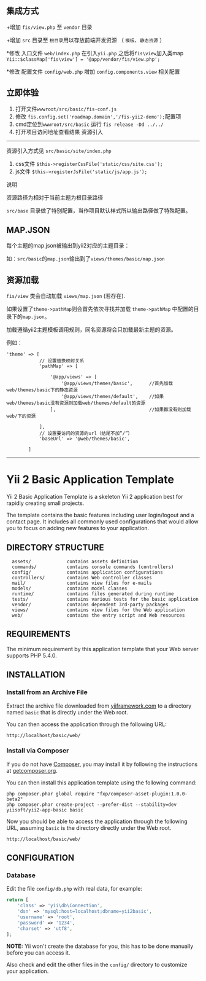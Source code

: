 集成方式
---
+增加 `fis/view.php` 至 `vendor` 目录

+增加 `src` 目录至 `根目录`用以存放前端开发资源 （ `模板`、`静态资源` ）

*修改 入口文件 `web/index.php` 在引入`yii.php` 之后将`fis\view`加入类map `Yii::$classMap['fis\view'] = '@app/vendor/fis/view.php';`

*修改 配置文件 `config/web.php` 增加 `config.components.view` 相关配置

立即体验
---
1. 打开文件`wwwroot/src/basic/fis-conf.js`
2. 修改 `fis.config.set('roadmap.domain','/fis-yii2-demo');`配置项
3. cmd定位到`wwwroot/src/basic` 运行 `fis release -Dd ../../`
4. 打开项目访问地址查看结果
资源引入
---
资源引入方式见 `src/basic/site/index.php`

1. css文件 `$this->registerCssFile('static/css/site.css');`
2. js文件 `$this->registerJsFile('static/js/app.js');`

说明

资源路径为相对于当前主题为根目录路径

`src/base` 目录做了特别配置，当作项目默认样式所以输出路径做了特殊配置。

MAP.JSON
---
每个主题的map.json被输出到yii2对应的主题目录：

如：`src/basic`的`map.json`输出到了`views/themes/basic/map.json`

资源加载
---------
`fis/view` 类会自动加载 `views/map.json` (若存在).

如果设置了`theme->pathMap`则会首先依次寻找并加载 `theme->pathMap` 中配置的目录下的`map.json`。

加载遵循yii2主题模板调用规则，同名资源将会只加载最新主题的资源。

例如：

	'theme' => [
                // 设置替换映射关系
                'pathMap' => [

                    '@app/views' => [
                        '@app/views/themes/basic',  	//首先加载web/themes/basic下的静态资源
                        '@app/views/themes/default', 	//如果web/themes/basic没有资源则加载web/themes/default的资源
                    ],									//如果都没有则加载web/下的资源

                ],
                // 设置要访问的资源的url（结尾不加“/”）
                'baseUrl' => '@web/themes/basic',

            ]



--------------------------------------------------------------------------
Yii 2 Basic Application Template
================================

Yii 2 Basic Application Template is a skeleton Yii 2 application best for
rapidly creating small projects.

The template contains the basic features including user login/logout and a contact page.
It includes all commonly used configurations that would allow you to focus on adding new
features to your application.


DIRECTORY STRUCTURE
-------------------

      assets/             contains assets definition
      commands/           contains console commands (controllers)
      config/             contains application configurations
      controllers/        contains Web controller classes
      mail/               contains view files for e-mails
      models/             contains model classes
      runtime/            contains files generated during runtime
      tests/              contains various tests for the basic application
      vendor/             contains dependent 3rd-party packages
      views/              contains view files for the Web application
      web/                contains the entry script and Web resources



REQUIREMENTS
------------

The minimum requirement by this application template that your Web server supports PHP 5.4.0.


INSTALLATION
------------

### Install from an Archive File

Extract the archive file downloaded from [yiiframework.com](http://www.yiiframework.com/download/) to
a directory named `basic` that is directly under the Web root.

You can then access the application through the following URL:

~~~
http://localhost/basic/web/
~~~


### Install via Composer

If you do not have [Composer](http://getcomposer.org/), you may install it by following the instructions
at [getcomposer.org](http://getcomposer.org/doc/00-intro.md#installation-nix).

You can then install this application template using the following command:

~~~
php composer.phar global require "fxp/composer-asset-plugin:1.0.0-beta2"
php composer.phar create-project --prefer-dist --stability=dev yiisoft/yii2-app-basic basic
~~~

Now you should be able to access the application through the following URL, assuming `basic` is the directory
directly under the Web root.

~~~
http://localhost/basic/web/
~~~


CONFIGURATION
-------------

### Database

Edit the file `config/db.php` with real data, for example:

```php
return [
    'class' => 'yii\db\Connection',
    'dsn' => 'mysql:host=localhost;dbname=yii2basic',
    'username' => 'root',
    'password' => '1234',
    'charset' => 'utf8',
];
```

**NOTE:** Yii won't create the database for you, this has to be done manually before you can access it.

Also check and edit the other files in the `config/` directory to customize your application.
